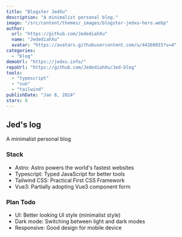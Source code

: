 ```yaml
---
title: "Blogster JedXu"
description: "A minimalist personal blog."
image: "/src/content/themes/_images/blogster-jedxu-hero.webp"
author:
  url: "https://github.com/JedediahXu"
  name: "JedediahXu"
  avatar: "https://avatars.githubusercontent.com/u/44160015?v=4"
categories:
  - "blog"
demoUrl: "https://jedxu.info/"
repoUrl: "https://github.com/JedediahXu/Jed-blog"
tools:
  - "typescript"
  - "vue"
  - "tailwind"
publishDate: "Jan 8, 2024"
stars: 8
---
```


<h2>Jed's log</h2>
<p>A minimalist personal blog</p>
<h3>Stack</h3>
<ul>
  <li>Astro: Astro powers the world's fastest websites</li>
  <li>Typescript: Typed JavaScript for better tools</li>
  <li>Tailwind CSS: Practical First CSS Framework</li>
  <li>Vue3: Partially adopting Vue3 component form</li>
</ul>
<h3>Plan Todo</h3>
<ul>
  <li>UI: Better looking UI style (minimalist style)</li>
  <li>Dark mode: Switching between light and dark modes</li>
  <li>Responsive: Good design for mobile device</li>
</ul>
